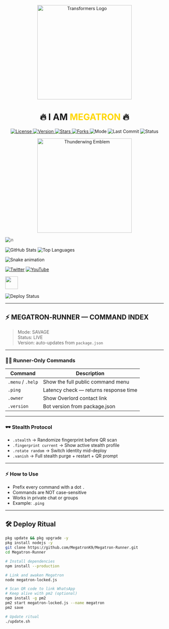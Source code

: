 <!-- Overlord Banner -->

<!-- Overlord Banner -->
<p align="center">
  <img src="https://media.giphy.com/media/im1xKpjEwdQuk/giphy.gif" width="300" alt="Transformers Logo">
</p>

<h1 align="center">🔥 I AM <span style="color:#FFD700;">MEGATRON</span> 🔥</h1>

<p align="center">
  <a href="https://github.com/MegatronK9/Megatron-Runner/blob/main/LICENSE">
    <img src="https://img.shields.io/github/license/MegatronK9/Megatron-Runner?style=for-the-badge&color=brightgreen" alt="License">
  </a>
  <a href="https://github.com/MegatronK9/Megatron-Runner/blob/main/package.json">
    <img src="https://img.shields.io/github/package-json/v/MegatronK9/Megatron-Runner?color=FFD700&label=VERSION&style=for-the-badge" alt="Version">
  </a>
  <a href="https://github.com/MegatronK9/Megatron-Runner/stargazers">
    <img src="https://img.shields.io/github/stars/MegatronK9/Megatron-Runner?color=ff0000&style=for-the-badge" alt="Stars">
  </a>
  <a href="https://github.com/MegatronK9/Megatron-Runner/network/members">
    <img src="https://img.shields.io/github/forks/MegatronK9/Megatron-Runner?color=ff0000&style=for-the-badge" alt="Forks">
  </a>
  <img src="https://img.shields.io/badge/Mode-SAVAGE-black?style=for-the-badge" alt="Mode">
  <img src="https://img.shields.io/github/last-commit/MegatronK9/Megatron-Runner?color=blue&style=for-the-badge" alt="Last Commit">
  <img src="https://img.shields.io/badge/Status-LIVE-brightgreen?style=for-the-badge" alt="Status">
</p>

<p align="center">
  <img src="https://media.tenor.com/your-thunderwing-id.gif" width="300" alt="Thunderwing Emblem">
</p>

![🔥](https://img.shields.io/badge/🔥-MegatronK9-red?style=for-the-badge)

![GitHub Stats](https://github-readme-stats.vercel.app/api?username=MegatronK9&show_icons=true&theme=radical)
![Top Languages](https://github-readme-stats.vercel.app/api/top-langs/?username=MegatronK9&layout=compact&theme=radical)

![Snake animation](https://github.com/MegatronK9/MegatronK9/blob/output/github-contribution-grid-snake.svg)

[![Twitter](https://img.shields.io/badge/Twitter-@MegatronK9-blue?style=flat&logo=twitter)](https://twitter.com/MegatronK9)
[![YouTube](https://img.shields.io/badge/YouTube-@MegatronK9-red?style=round&logo=youtube)](https://youtube.com/MegatronK9)

<img src="https://cdn.jsdelivr.net/gh/devicons/devicon/icons/javascript/javascript-original.svg" width="40"/>

![Deploy Status](https://github.com/MegatronK9/Megatron/actions/workflows/deploy.yml/badge.svg)

---

## ⚡ MEGATRON‑RUNNER — COMMAND INDEX

> Mode: SAVAGE  
> Status: LIVE  
> Version: auto-updates from `package.json`

---

### 🧑‍🚀 Runner‑Only Commands

| Command            | Description |
|--------------------|-------------|
| `.menu` / `.help`  | Show the full public command menu |
| `.ping`            | Latency check — returns response time |
| `.owner`           | Show Overlord contact link |
| `.version`         | Bot version from package.json |

---

### 🕶️ Stealth Protocol

- `.stealth` → Randomize fingerprint before QR scan  
- `.fingerprint current` → Show active stealth profile  
- `.rotate random` → Switch identity mid-deploy  
- `.vanish` → Full stealth purge + restart + QR prompt  

---

### ⚡ How to Use

- Prefix every command with a dot `.`
- Commands are NOT case-sensitive
- Works in private chat or groups
- Example: `.ping`

---

## 🛠️ Deploy Ritual

```bash
pkg update && pkg upgrade -y
pkg install nodejs -y
git clone https://github.com/MegatronK9/Megatron-Runner.git
cd Megatron-Runner

# Install dependencies
npm install --production

# Link and awaken Megatron
node megatron-locked.js

# Scan QR code to link WhatsApp
# Keep alive with pm2 (optional)
npm install -g pm2
pm2 start megatron-locked.js --name megatron
pm2 save

# Update ritual
./update.sh
